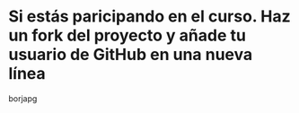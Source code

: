 # Si estás paricipando en el curso. Haz un fork del proyecto y añade tu usuario de GitHub en una nueva línea

borjapg
